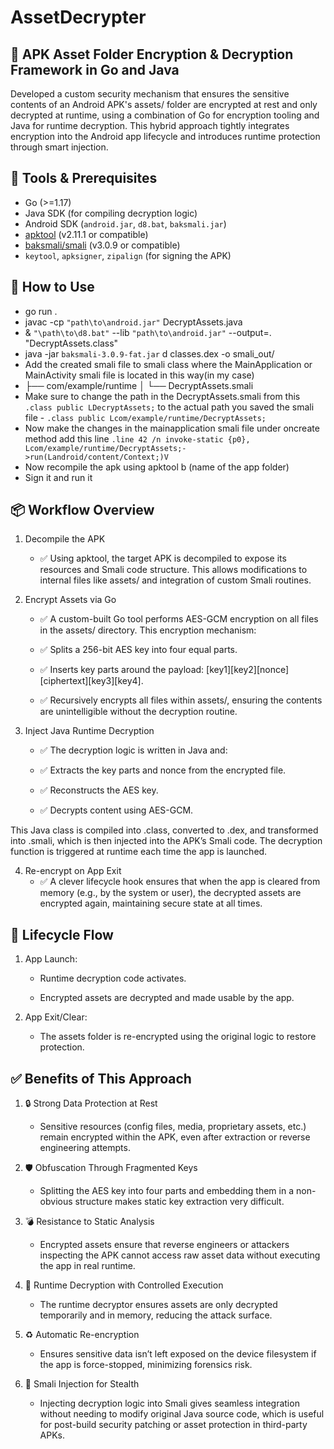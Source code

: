 # AssetDecrypter
## 🔐 APK Asset Folder Encryption & Decryption Framework in Go and Java
Developed a custom security mechanism that ensures the sensitive contents of an Android APK's assets/ folder are encrypted at rest and only decrypted at runtime, using a combination of Go for encryption tooling and Java for runtime decryption. This hybrid approach tightly integrates encryption into the Android app lifecycle and introduces runtime protection through smart injection.

## 🧰 Tools & Prerequisites

  - Go (>=1.17)
  - Java SDK (for compiling decryption logic)
  - Android SDK (`android.jar`, `d8.bat`, `baksmali.jar`)
  - [apktool](https://ibotpeaches.github.io/Apktool/) (v2.11.1 or compatible)
  - [baksmali/smali](https://github.com/JesusFreke/smali) (v3.0.9 or compatible)
  - `keytool`, `apksigner`, `zipalign` (for signing the APK)

## 🔨 How to Use
  - go run .
  - javac -cp `"path\to\android.jar"` DecryptAssets.java
  - & `"\path\to\d8.bat"` --lib `"path\to\android.jar"` --output=. "DecryptAssets.class"
  - java -jar `baksmali-3.0.9-fat.jar` d classes.dex -o smali_out/ 
  - Add the created smali file to smali class where the MainApplication or MainActivity smali file is located in this way(in my case)
  - ├── com/example/runtime
    │   └── DecryptAssets.smali
  - Make sure to change the path in the DecryptAssets.smali from this `.class public LDecryptAssets;` to the actual path you saved the smali file - `.class public Lcom/example/runtime/DecryptAssets;`
  - Now make the changes in the mainapplication smali file under oncreate method add this line
    `.line 42 /n
    invoke-static {p0}, Lcom/example/runtime/DecryptAssets;->run(Landroid/content/Context;)V`
  - Now recompile the apk using apktool b (name of the app folder)
  - Sign it and run it
  
## 📦 Workflow Overview
1) Decompile the APK
     - ✅ Using apktool, the target APK is decompiled to expose its resources and Smali code structure. This allows modifications to internal files like assets/ and integration of custom Smali routines.

2) Encrypt Assets via Go
     - ✅ A custom-built Go tool performs AES-GCM encryption on all files in the assets/ directory. This encryption mechanism:

     - ✅ Splits a 256-bit AES key into four equal parts.

     - ✅ Inserts key parts around the payload: [key1][key2][nonce][ciphertext][key3][key4].

     - ✅ Recursively encrypts all files within assets/, ensuring the contents are unintelligible without the decryption routine.

3) Inject Java Runtime Decryption
     - ✅ The decryption logic is written in Java and:

     - ✅ Extracts the key parts and nonce from the encrypted file.

     - ✅ Reconstructs the AES key.

     - ✅ Decrypts content using AES-GCM.

This Java class is compiled into .class, converted to .dex, and transformed into .smali, which is then injected into the APK’s Smali code. The decryption function is triggered at runtime each time the app is launched.

4) Re-encrypt on App Exit
     - ✅ A clever lifecycle hook ensures that when the app is cleared from memory (e.g., by the system or user), the decrypted assets are encrypted again, maintaining secure state at all times.

## 🔄 Lifecycle Flow
1) App Launch:

     - Runtime decryption code activates.

     - Encrypted assets are decrypted and made usable by the app.

2) App Exit/Clear:

     - The assets folder is re-encrypted using the original logic to restore protection.

## ✅ Benefits of This Approach
1) 🔒 Strong Data Protection at Rest

     - Sensitive resources (config files, media, proprietary assets, etc.) remain encrypted within the APK, even after extraction or reverse engineering attempts.

2) 🛡️ Obfuscation Through Fragmented Keys

     - Splitting the AES key into four parts and embedding them in a non-obvious structure makes static key extraction very difficult.

3) 💣 Resistance to Static Analysis

     - Encrypted assets ensure that reverse engineers or attackers inspecting the APK cannot access raw asset data without executing the app in real runtime.

4) 📱 Runtime Decryption with Controlled Execution

     - The runtime decryptor ensures assets are only decrypted temporarily and in memory, reducing the attack surface.

5) ♻️ Automatic Re-encryption

     - Ensures sensitive data isn’t left exposed on the device filesystem if the app is force-stopped, minimizing forensics risk.

6) 🧠 Smali Injection for Stealth

     - Injecting decryption logic into Smali gives seamless integration without needing to modify original Java source code, which is useful for post-build security patching or asset protection in third-party APKs.
